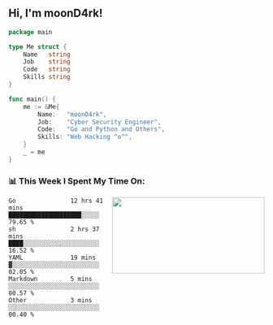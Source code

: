 <h2> Hi, I'm moonD4rk!</h2>

```go
package main

type Me struct {
	Name   string
	Job    string
	Code   string
	Skills string
}

func main() {
	me := &Me{
		Name:   "moonD4rk",
		Job:    "Cyber Security Engineer",
		Code:   "Go and Python and Others",
		Skills: "Web Hacking ^o^",
	}
	_ = me
}
```

<h3>📊 This Week I Spent My Time On:</h3>
<img align='right' src="https://github-readme-stats.vercel.app/api?username=moond4rk&show_icons=true&theme=radical", width="300" height="150">

<!--START_SECTION:waka-->

```text
Go               12 hrs 41 mins  ████████████████████░░░░░   79.65 %
sh               2 hrs 37 mins   ████░░░░░░░░░░░░░░░░░░░░░   16.52 %
YAML             19 mins         ▓░░░░░░░░░░░░░░░░░░░░░░░░   02.05 %
Markdown         5 mins          ░░░░░░░░░░░░░░░░░░░░░░░░░   00.57 %
Other            3 mins          ░░░░░░░░░░░░░░░░░░░░░░░░░   00.40 %
```

<!--END_SECTION:waka-->

